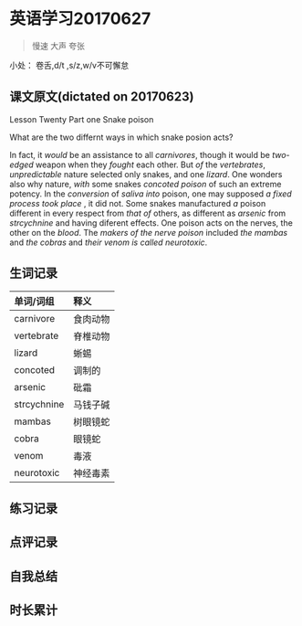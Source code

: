 # 英语学习20170627

> 慢速 大声 夸张

小处： 卷舌,d/t ,s/z,w/v不可懈怠

## 课文原文(dictated on 20170623)

Lesson Twenty  Part one  Snake poison

What are the two differnt ways in which snake posion acts?

In fact, it _would_ be an assistance to all _carnivores_, though it would be _two-edged_ weapon when they _fought_ each other.
But _of_ the _vertebrates_, _unpredictable_ nature selected only snakes, and one _lizard_.
One wonders also why nature, _with_ some snakes _concoted poison_ of such an extreme potency.
In the _conversion_ of _saliva_ _into_ poison, one may supposed _a fixed process_ _took  place_ , it did not.
Some snakes manufactured _a_ poison different in every respect from _that of_ others,  as different as _arsenic_ from _strcychnine_ and having diferent effects.
One poison acts on the nerves, the other on the _blood_.
The _makers of the nerve poison_ included _the mambas_ and _the cobras_ and _their venom is called neurotoxic_.


## 生词记录
| 单词/词组 | 释义   |
| :---- | :--- |
| carnivore | 食肉动物 |
| vertebrate | 脊椎动物 |
| lizard | 蜥蜴 |
| concoted | 调制的 |
| arsenic | 砒霜 |
| strcychnine | 马钱子碱 |
| mambas | 树眼镜蛇 |
| cobra | 眼镜蛇 |
| venom | 毒液 |
| neurotoxic | 神经毒素 |



## 练习记录

## 点评记录

## 自我总结

## 时长累计

